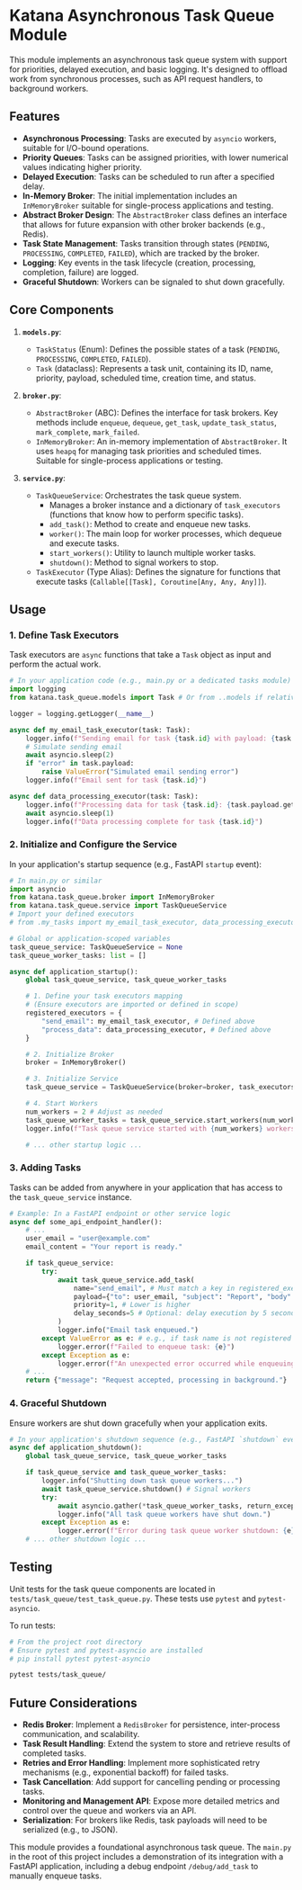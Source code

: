 # Katana Asynchronous Task Queue Module

This module implements an asynchronous task queue system with support for priorities, delayed execution, and basic logging. It's designed to offload work from synchronous processes, such as API request handlers, to background workers.

## Features

-   **Asynchronous Processing**: Tasks are executed by `asyncio` workers, suitable for I/O-bound operations.
-   **Priority Queues**: Tasks can be assigned priorities, with lower numerical values indicating higher priority.
-   **Delayed Execution**: Tasks can be scheduled to run after a specified delay.
-   **In-Memory Broker**: The initial implementation includes an `InMemoryBroker` suitable for single-process applications and testing.
-   **Abstract Broker Design**: The `AbstractBroker` class defines an interface that allows for future expansion with other broker backends (e.g., Redis).
-   **Task State Management**: Tasks transition through states (`PENDING`, `PROCESSING`, `COMPLETED`, `FAILED`), which are tracked by the broker.
-   **Logging**: Key events in the task lifecycle (creation, processing, completion, failure) are logged.
-   **Graceful Shutdown**: Workers can be signaled to shut down gracefully.

## Core Components

1.  **`models.py`**:
    *   `TaskStatus` (Enum): Defines the possible states of a task (`PENDING`, `PROCESSING`, `COMPLETED`, `FAILED`).
    *   `Task` (dataclass): Represents a task unit, containing its ID, name, priority, payload, scheduled time, creation time, and status.

2.  **`broker.py`**:
    *   `AbstractBroker` (ABC): Defines the interface for task brokers. Key methods include `enqueue`, `dequeue`, `get_task`, `update_task_status`, `mark_complete`, `mark_failed`.
    *   `InMemoryBroker`: An in-memory implementation of `AbstractBroker`. It uses `heapq` for managing task priorities and scheduled times. Suitable for single-process applications or testing.

3.  **`service.py`**:
    *   `TaskQueueService`: Orchestrates the task queue system.
        *   Manages a broker instance and a dictionary of `task_executors` (functions that know how to perform specific tasks).
        *   `add_task()`: Method to create and enqueue new tasks.
        *   `worker()`: The main loop for worker processes, which dequeue and execute tasks.
        *   `start_workers()`: Utility to launch multiple worker tasks.
        *   `shutdown()`: Method to signal workers to stop.
    *   `TaskExecutor` (Type Alias): Defines the signature for functions that execute tasks (`Callable[[Task], Coroutine[Any, Any, Any]]`).

## Usage

### 1. Define Task Executors

Task executors are `async` functions that take a `Task` object as input and perform the actual work.

```python
# In your application code (e.g., main.py or a dedicated tasks module)
import logging
from katana.task_queue.models import Task # Or from ..models if relative

logger = logging.getLogger(__name__)

async def my_email_task_executor(task: Task):
    logger.info(f"Sending email for task {task.id} with payload: {task.payload}")
    # Simulate sending email
    await asyncio.sleep(2)
    if "error" in task.payload:
        raise ValueError("Simulated email sending error")
    logger.info(f"Email sent for task {task.id}")

async def data_processing_executor(task: Task):
    logger.info(f"Processing data for task {task.id}: {task.payload.get('data_id')}")
    await asyncio.sleep(1)
    logger.info(f"Data processing complete for task {task.id}")

```

### 2. Initialize and Configure the Service

In your application's startup sequence (e.g., FastAPI `startup` event):

```python
# In main.py or similar
import asyncio
from katana.task_queue.broker import InMemoryBroker
from katana.task_queue.service import TaskQueueService
# Import your defined executors
# from .my_tasks import my_email_task_executor, data_processing_executor

# Global or application-scoped variables
task_queue_service: TaskQueueService = None
task_queue_worker_tasks: list = []

async def application_startup():
    global task_queue_service, task_queue_worker_tasks

    # 1. Define your task executors mapping
    # (Ensure executors are imported or defined in scope)
    registered_executors = {
        "send_email": my_email_task_executor, # Defined above
        "process_data": data_processing_executor, # Defined above
    }

    # 2. Initialize Broker
    broker = InMemoryBroker()

    # 3. Initialize Service
    task_queue_service = TaskQueueService(broker=broker, task_executors=registered_executors)

    # 4. Start Workers
    num_workers = 2 # Adjust as needed
    task_queue_worker_tasks = task_queue_service.start_workers(num_workers=num_workers)
    logger.info(f"Task queue service started with {num_workers} workers.")

    # ... other startup logic ...
```

### 3. Adding Tasks

Tasks can be added from anywhere in your application that has access to the `task_queue_service` instance.

```python
# Example: In a FastAPI endpoint or other service logic
async def some_api_endpoint_handler():
    # ...
    user_email = "user@example.com"
    email_content = "Your report is ready."

    if task_queue_service:
        try:
            await task_queue_service.add_task(
                name="send_email", # Must match a key in registered_executors
                payload={"to": user_email, "subject": "Report", "body": email_content},
                priority=1, # Lower is higher
                delay_seconds=5 # Optional: delay execution by 5 seconds
            )
            logger.info("Email task enqueued.")
        except ValueError as e: # e.g., if task name is not registered
            logger.error(f"Failed to enqueue task: {e}")
        except Exception as e:
            logger.error(f"An unexpected error occurred while enqueuing task: {e}")
    # ...
    return {"message": "Request accepted, processing in background."}
```

### 4. Graceful Shutdown

Ensure workers are shut down gracefully when your application exits.

```python
# In your application's shutdown sequence (e.g., FastAPI `shutdown` event)
async def application_shutdown():
    global task_queue_service, task_queue_worker_tasks

    if task_queue_service and task_queue_worker_tasks:
        logger.info("Shutting down task queue workers...")
        await task_queue_service.shutdown() # Signal workers
        try:
            await asyncio.gather(*task_queue_worker_tasks, return_exceptions=True)
            logger.info("All task queue workers have shut down.")
        except Exception as e:
            logger.error(f"Error during task queue worker shutdown: {e}")
    # ... other shutdown logic ...
```

## Testing

Unit tests for the task queue components are located in `tests/task_queue/test_task_queue.py`. These tests use `pytest` and `pytest-asyncio`.

To run tests:
```bash
# From the project root directory
# Ensure pytest and pytest-asyncio are installed
# pip install pytest pytest-asyncio

pytest tests/task_queue/
```

## Future Considerations

-   **Redis Broker**: Implement a `RedisBroker` for persistence, inter-process communication, and scalability.
-   **Task Result Handling**: Extend the system to store and retrieve results of completed tasks.
-   **Retries and Error Handling**: Implement more sophisticated retry mechanisms (e.g., exponential backoff) for failed tasks.
-   **Task Cancellation**: Add support for cancelling pending or processing tasks.
-   **Monitoring and Management API**: Expose more detailed metrics and control over the queue and workers via an API.
-   **Serialization**: For brokers like Redis, task payloads will need to be serialized (e.g., to JSON).

This module provides a foundational asynchronous task queue. The `main.py` in the root of this project includes a demonstration of its integration with a FastAPI application, including a debug endpoint `/debug/add_task` to manually enqueue tasks.
```
